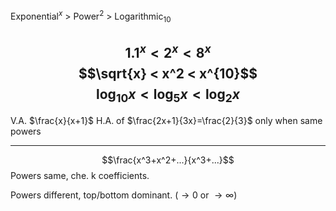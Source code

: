 Exponential$^x$ > Power$^2$ > Logarithmic$_{10}$

$$1.1^x < 2^x < 8^x$$
$$\sqrt{x} < x^2 < x^{10}$$
$$\log_{10}x < \log_5{x} < \log_2{x}$$
---

V.A. $\frac{x}{x+1}$
H.A. of $\frac{2x+1}{3x}=\frac{2}{3}$ only when same powers

---
$$\frac{x^3+x^2+...}{x^3+...}$$
Powers same, che. k coefficients.

Powers different, top/bottom dominant. ($\to 0$ or $\to \infty$)
